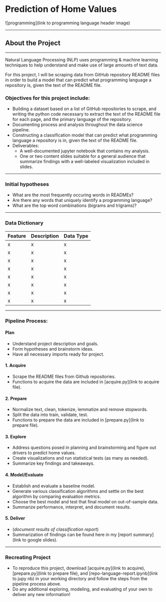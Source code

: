 # Prediction of Home Values 
![programming](link to programming language header image)
****

## About the Project

****

Natural Language Processing (NLP) uses programming & machine learning techniques to help understand and make use of large amounts of text data.


For this project, I will be scraping data from GitHub repository README files in order to build a model that can predict what programming language a repository is, given the text of the README file.

### Objectives for this project include:
- Building a dataset based on a list of GitHub repositories to scrape, and writing the python code necessary to extract the text of the README file for each page, and the primary language of the repository.
- Documenting process and analysis throughout the data science pipeline.
- Constructing a classification model that can predict what programming language a repository is in, given the text of the README file.
- Deliverables:
    - A well-documented jupyter notebook that contains my analysis.
    - One or two content slides suitable for a general audience that summarize findings with a well-labeled visualization included in slides.

**** 

### Initial hypotheses
- What are the most frequently occuring words in READMEs?
- Are there any words that uniquely identify a programming language?
- What are the top word combinations (bigrams and trigrams)?

****

### Data Dictionary

Feature      | Description   | Data Type
------------ | ------------- | ------------
x |  x  | x 
x | x | x
x |  x  | x 
x |  x | x
x |  x  | x
x | x | x
x | x | x
x | x | x

****

### Pipeline Process:

#### Plan
- Understand project description and goals. 
- Form hypotheses and brainstorm ideas.
- Have all necessary imports ready for project.

#### 1. Acquire
- Scrape the README files from Github repositories.
- Functions to acquire the data are included in [acquire.py](link to acquire file).

#### 2. Prepare
- Normalize text, clean, tokenize, lemmatize and remove stopwords.
- Split the data into train, validate, test.
- Functions to prepare the data are included in [prepare.py](link to prepare file).

#### 3. Explore
- Address questions posed in planning and brainstorming and figure out drivers to predict home values.
- Create visualizations and run statistical tests (as many as needed).
- Summarize key findings and takeaways.

#### 4. Model/Evaluate
- Establish and evaluate a baseline model.
- Generate various classification algorithms and settle on the best algorithm by comparing evaluation metrics.
- Choose the best model and test that final model on out-of-sample data.
- Summarize performance, interpret, and document results.

#### 5. Deliver
- (*document results of classification report*)
- Summarization of findings can be found here in my [report summary](link to google slides). 


****

### Recreating Project
- To reproduce this project, download [acquire.py](link to acquire), [prepare.py](link to prepare file), and [repo-language-report.ipynb](link to jupy nb) in your working directory and follow the steps from the pipeline process above.
- Do any additional exploring, modeling, and evaluating of your own to deliver any new information!